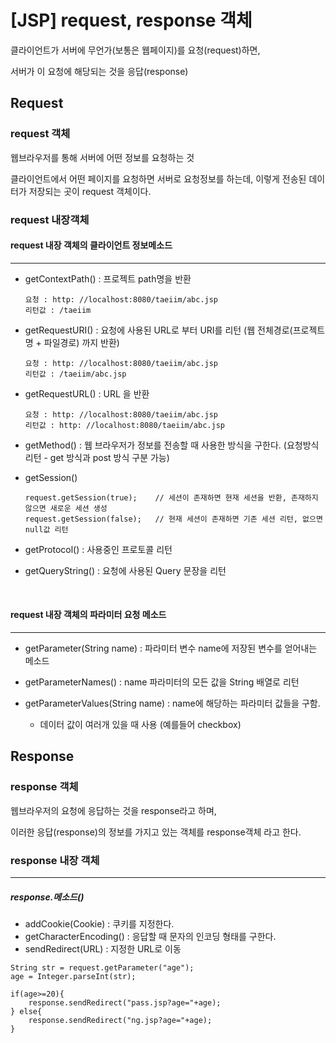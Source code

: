 # [JSP] request, response 객체

클라이언트가 서버에 무언가(보통은 웹페이지)를 요청(request)하면, 

서버가 이 요청에 해당되는 것을 응답(response)



## Request

### request 객체

웹브라우저를 통해 서버에 어떤 정보를 요청하는 것

클라이언트에서 어떤 페이지를 요청하면 서버로 요청정보를 하는데, 이렇게 전송된 데이터가 저장되는 곳이 request 객체이다.



### request 내장객체

#### request 내장 객체의 클라이언트 정보메소드

---

- getContextPath() : 프로젝트 path명을 반환

  ```
  요청 : http: //localhost:8080/taeiim/abc.jsp
  리턴값 : /taeiim
  ```

- getRequestURI() :  요청에 사용된 URL로 부터 URI를 리턴  (웹 전체경로(프로젝트명 + 파일경로) 까지 반환)

  ```
  요청 : http: //localhost:8080/taeiim/abc.jsp
  리턴값 : /taeiim/abc.jsp
  ```

- getRequestURL() : URL 을 반환

  ```
  요청 : http: //localhost:8080/taeiim/abc.jsp
  리턴값 : http: //localhost:8080/taeiim/abc.jsp
  ```

- getMethod() : 웹 브라우저가 정보를 전송할 때 사용한 방식을 구한다.  (요청방식 리턴 - get 방식과 post 방식 구분 가능)

- getSession() 

  ```
  request.getSession(true);    // 세션이 존재하면 현재 세션을 반환, 존재하지 않으면 새로운 세션 생성
  request.getSession(false);   // 현재 세션이 존재하면 기존 세션 리턴, 없으면 null값 리턴
  ```

- getProtocol() : 사용중인 프로토콜 리턴

- getQueryString() : 요청에 사용된 Query 문장을 리턴

  ​


#### request 내장 객체의 파라미터 요청 메소드

---

- getParameter(String name) : 파라미터 변수 name에 저장된 변수를 얻어내는 메소드


- getParameterNames() : name 파라미터의 모든 값을 String 배열로 리턴
- getParameterValues(String name) : name에 해당하는 파라미터 값들을 구함.
  - 데이터 값이 여러개 있을 때 사용 (예를들어 checkbox)





## Response 

### response 객체

웹브라우저의 요청에 응답하는 것을 response라고 하며,

이러한 응답(response)의 정보를 가지고 있는 객체를 response객체 라고 한다.



### response 내장 객체

---

##### **response.메소드()**

- addCookie(Cookie) : 쿠키를 지정한다.
- getCharacterEncoding() : 응답할 때 문자의 인코딩 형태를 구한다.
- sendRedirect(URL) : 지정한 URL로 이동

~~~~
String str = request.getParameter("age");
age = Integer.parseInt(str);

if(age>=20){	
	response.sendRedirect("pass.jsp?age="+age);
} else{
    response.sendRedirect("ng.jsp?age="+age);
}
~~~~